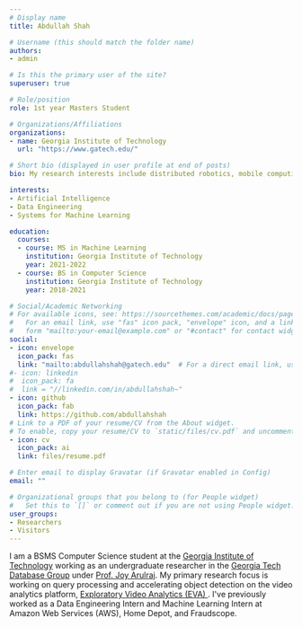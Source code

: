 ```yaml
---
# Display name
title: Abdullah Shah

# Username (this should match the folder name)
authors:
- admin

# Is this the primary user of the site?
superuser: true

# Role/position
role: 1st year Masters Student

# Organizations/Affiliations
organizations:
- name: Georgia Institute of Technology
  url: "https://www.gatech.edu/"

# Short bio (displayed in user profile at end of posts)
bio: My research interests include distributed robotics, mobile computing and programmable matter.

interests:
- Artificial Intelligence
- Data Engineering
- Systems for Machine Learning

education:
  courses:
  - course: MS in Machine Learning
    institution: Georgia Institute of Technology
    year: 2021-2022
  - course: BS in Computer Science
    institution: Georgia Institute of Technology
    year: 2018-2021

# Social/Academic Networking
# For available icons, see: https://sourcethemes.com/academic/docs/page-builder/#icons
#   For an email link, use "fas" icon pack, "envelope" icon, and a link in the
#   form "mailto:your-email@example.com" or "#contact" for contact widget.
social:
- icon: envelope
  icon_pack: fas
  link: "mailto:abdullahshah@gatech.edu"  # For a direct email link, use "mailto:test@example.org".
#- icon: linkedin
#  icon_pack: fa
#  link = "//linkedin.com/in/abdullahshah~"
- icon: github
  icon_pack: fab
  link: https://github.com/abdullahshah
# Link to a PDF of your resume/CV from the About widget.
# To enable, copy your resume/CV to `static/files/cv.pdf` and uncomment the lines below.
- icon: cv
  icon_pack: ai
  link: files/resume.pdf

# Enter email to display Gravatar (if Gravatar enabled in Config)
email: ""

# Organizational groups that you belong to (for People widget)
#   Set this to `[]` or comment out if you are not using People widget.
user_groups:
- Researchers
- Visitors
---
```


I am a BSMS Computer Science student at the <a href="https://www.cc.gatech.edu/" target="_blank">Georgia Institute of Technology</a> working as an undergraduate researcher in the <a href="https://db.cc.gatech.edu/" target="_blank">Georgia Tech Database Group</a> under <a href="https://www.cc.gatech.edu/~jarulraj/" target="_blank">Prof. Joy Arulraj</a>. My primary research focus is working on query processing and accelerating object detection on the video analytics platform, <a href="https://github.com/georgia-tech-db/eva" target="_blank">Exploratory Video Analytics (EVA) </a>. I've previously worked as a Data Engineering Intern and Machine Learning Intern at Amazon Web Services (AWS), Home Depot, and Fraudscope. 
